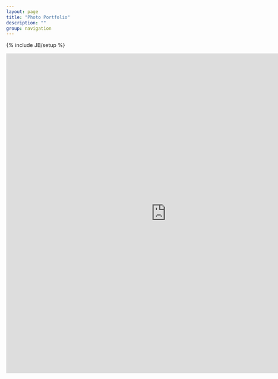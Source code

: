 ```yaml
---
layout: page
title: "Photo Portfolio"
description: ""
group: navigation
---
```

{% include JB/setup %}
<!-- 500pxWidget -->
<iframe src="http://500pxwidget.com/in/?u=Z29sZGluc3xpbnwyMDB8NHw0fHx5ZXN8NXw=" allowTransparency="true" frameborder="0" scrolling="no" style="border:none; overflow:hidden; width:860px; height: 860px" ></iframe>
